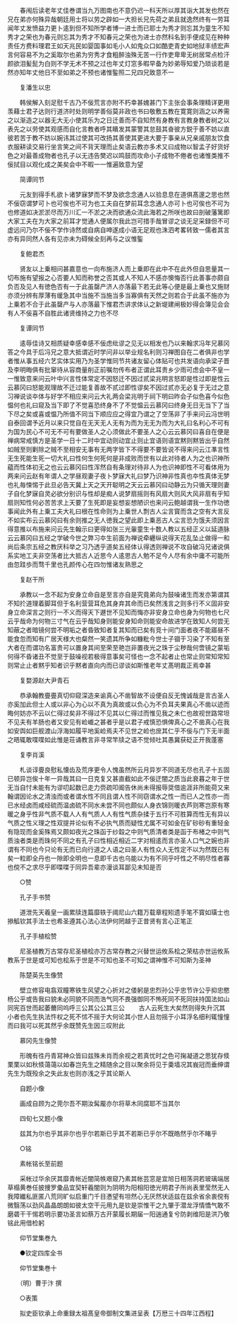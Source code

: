 <!-- { "loadSidebar": true } -->
　　春闱后读老年丈佳巻谓当九万图南也不意仍迟一科天所以厚其诣大其发也然在兄在弟亦何殊异哉朝廷用士将以劳之辟如一大担长兄先荷之弟且就逸然终有一劳耳闻年丈发愤益力更卜逺到但不知所学者博一进士而已耶士为秀才则忘其为童生不知秀才之荣也为春元则忘其为秀才不知春元之荣也为进士亦然科名到手便成见在种种责任方费料理君王如天兆民如婴国事如毛小人如鬼众口如酷吏青史如地狱丰绩宏声言何容易不为之奚取尔也弟为穷秀才食粗醉浊殊无苦一行作吏卑卑无树居常点检汗颜欲泪髪髭为白则不学无术不预之过也年丈灯窓多暇早备为妙弟辱知爱乃琐谈若是然亦知年丈他日不至如弟之不预也诸惟鍳照二兄四兄致意不一

　　复潘生以忠

　　韩侯解入刻足慰千古乃不佞荒言亦附不朽幸甚媿甚门下主张会事条理精详更用羡藉士君子达则行道济时处则明学善俗莫非政也书曰敬敷五教在寛寛则涵之以养需之以渐造之以器无大无小使其乐为之日迁善而不自知然有身教有言教身教者树之以表先之以劳使其观感而自化言教者呼其瞶发其蒙警其怠鼓其奋彼方鋭于善不妨以直彼若苦于教不妨以婉讳其过使其可改扬其善使其更进大要于事亲从兄亲戚朋友饮食衣服耕读交易行坐言笑之间不背天理而止矣语云教亦多术又曰成物以智孟子好货好色之对最善成物者也孔子以无违告樊迟以鸣鼓而攻命小子成物不倦者也诸惟类推不佞拭目以观化成之美矣会中不暇一一惟遍致意为望

　　简谭同节

　　元友到得手札欲卜诸梦寐梦而不梦及欲念念通人以验息息在道俱髙邃之思也然不佞窃谓梦可卜也可俟也不可为也工夫自在梦前耳念念通人亦可卜也可俟也不可为也修道如决淤淤尽而万川汇一不淤之决而欲通众流此海若之所咲也故曰剖破藩篱即大家工夫在为大家之前耳才觉通人便属尔我此岂可措手哉冒谬之谈无足采録但不可虚远问乃尔不佞不学作诗然或自病自呻遂成小语无足观也洙泗考畧转致一儒者其言亦有异同然人各有见亦未为碍候全刻再与之议惟鍳

　　复鲍君杰

　　贤友以上乗相问甚嘉意也一向布施济人而上乗即在此中不在此外但自思量其一切布施有望报之心否要人知而称誉之否其或人不知人不感亦懊悔否行此善事亦颇自负否及见人有徳色否有一于此虽罄产济人亦落最下若无此等心便是最上乗也又施财亦须分辨有厚薄有缓急其中当施不当施当多当寡俱有天然之则若合于此虽不施亦为上乗若不合于此虽罄产与人亦落最下惟君杰讲求体认之新堤建闸极妙得会簿见会会有人不佞喜不自胜此诸贤维持之力也不尽

　　复谭同节

　　逺辱佳诗又相质疑幸感幸感不佞虑纰谬之见无以相发也乃以来翰求冯年兄慕冈答之今具于后冯兄之意大抵谓近时学问非以举业规名利则习禅图自在二者俱非也学者惟从事五经六艺实体实用乃为圣学惟同节共诸友留心体贴可也共发语向承梁子晋及李明晦俱有批窜待从容商量削正前嘱勿传布者正谓此耳贵乡少雨可虑会中不皇一一惟致意来问云叶中兴言性体常定不因怒迁不因过贰梁兆明言怒即是性过即是性云云慕冈曰怒能观理故不迁过能复善故不贰过即性谬矣不因过贰亦无必复于无过之意习禅说谈夲体与好学不相应来问云大礼两会梁兆明于祠下明曰昨会子似色喜今似色愠何也礼曰窥及当下即了不觉喜恐终身不了不觉愠云云慕冈曰终身无日无当下了当下尽之矣或喜或愠乃所值不同当下顺应应之得宜乃谓之了空荡非了手来问云冯世明自泰回谓予近月以来只觉自在无天无人无有为而为无无为而为大礼曰名利心不可有为国为民心不可无不可有要做圣人之心须做此不要圣人之心云云慕冈曰喜自在便是禅病常戒慎方是圣学一日十二时中宜动则动宜止则止宜语则语宜黙则黙皆出乎自然如贼至则剿除之贼不至相安无事有无两字皆下不得要不要皆说不得来问云江凖言性无生死能生死一切大礼曰性何生何死何是非成败而世有以此对待者人为之也识神所藴而性体初无之也云云慕冈曰性浑然自有条理对待非人为也识神即性不可看体用为两来问云赵有年谓人之学昼观妻子夜卜梦寐大礼曰梦乃识神非性真也夲性真体无梦也礼毎悚惕于此旦必告天冀上天之天开聪明之天云云慕冈曰动静云为只循天理则妻子自化梦寐自灵必欲分别识与性却是痴人说梦扇摇则有风扇大则风大风非扇有乎知扇则知性何必苦苦求上天要了生死即是妄想妄想陋识也来问云鲍越谓我一生作功徳事闻此外有上乗工夫大礼曰根在性命则为上乗世人剽古人尘言寳而含之空有大言反不如实布云云慕冈曰有余则推之无人徳我之望此即上乗恶古人尘言恐为饿夫须因言得意推以布施来问云先生翰示曰更得如张三光軰童生十数人教以五经正义以延道脉云云慕冈曰五经之学破今世之弊习夲生前面为禅说牵纒纵说得天花乱坠止做得一和尚后条宗五经之教厌科举之习乃透乎道矣五经体认得透则禅说不攻自破冯兄诸说俱系实地工夫非空荡者比大抵古人近思今人逺思古人勉不足今人尽有余中庸不可能所由忽跬歩而骛千里也孔颜传心在四勿惟诸友熟思之

　　复赵干所

　　承教以一念不起为安身立命自是至言亦自是究竟弟向为鼓噪诸生而发亦第谓其不知扵道理着脚耳但于名利营营耳危其身弃其命而已矣然浅言之则多行不义固非安身立命深言之则行一不义而得天下遯世不见知而悔亦非安身立命也身为何物也七尺云乎哉命为何物三寸气在云乎哉知身则能安身知命则能安命故进学在致知人何尝无知蔽之者暗镜何尝不明垢之者昏致知者复其知而已矣有竞十间门面者夜不能寤昼不能食忽而知有广居天様大也粲然一笑遗其所争如糠粃今世士子锢于习染了不知有至大者在而谓功名富贵可以置身其间至荣至艳岂非置夜光之珠于尘秽哉何啻镜之蒙垢何得不昏诸丑不觉至于鼓噪视若极得意事矣可怪也一念不起者止也常止则常知常知则常止止者黙乎知者识乎黙者直向内而已谬谈如斯惟老年丈髙明裁正焉幸甚

　　复婺源赵大尹青石

　　恭承翰教亹亹真切仰窥深造来谕真心不凿智故不设便自反无愧诚哉是言古圣人亦奚加此但士人或以非心为心以不真为真故或以负心为不负耳夫果真心不凿以迹而晦何妨亦不云以仁得过矣非不得过不见其以仁得过而惟见我之未仁也故视世路常坦不见夫有羊肠也者又安见有崄巇之甚者乎是以君子戒慎恐惧俾真心之不凿真心在我如安舆如巨舰渡山浮海如履平地奚崄焉夫不见世之崄也庻其仁乎不佞与门下无半面之晤辄敢喋喋如此惟是荘诵教言非寻常竿牍之语不觉倾吐其愚冀获砭正开我蓬塞

　　复李肖溪

　　札谈谆亹良慰私懐齿及荒序更令人愧虽然所云月异岁不同道无尽也孔子十五固已顿异岂俟十年一异哉其曰一日克复又甚直截如此不佞迂闇之质当此衰暮之年于世无当自忖未能有为谬叨起数已走力赍疏叩阍告休尚未得报辱奨借逾涯非所能荷又来翰谓因论水之清浊而或者谓水性不同且谓人性不同窃谓水之性一而已人之性亦一而已水经卤而咸经硫而温卤硫不同水未尝不同也颇似人身衣锦则暖衣芦则寒岂原有寒暖之身乎性非气质不载人人有气质人人有性气质杂揉于五行不可胜算而性无有异以气质之性义理之性双提并论似有不必执气质而疑性尤属不可如金在矿砂砂有重轻金有隐现而金奚殊焉又颇如夜光之珠函于纱縠之中则气质清者类是函于布楮之中则气质浊者类是而珠何不同之有孔子曰性相近相近二字对相逺而言亦圣人口气之婉也非谓有不同也今只论有无而已向行道之人语之曰圣人有性众人无性定不以为然既已有矣一粒即全丹也一隙即全明也一息即千古也乌能以为有不同乎吁性之不明尽性者寡也傥不之求尽乎即喋喋于同异吾辈亦漫谈耳鄙见未知是否

　　○赞

　　孔子手书赞

　　道泄先天羲皇一画累牍连篇靡轶于阈尼山六籍万载章程矧遗手笔不寳如璜士也撡觚钦其手法士也希圣遵其心法心法伊何罔越于正昔贤有言心正笔正

　　孔子手植桧赞

　　尼圣植教万古常存尼圣植桧亦万古常存教之兴替世运攸系桧之荣枯亦世运攸系教系于世是或可知也桧系于世是不可知也圣不可知之谓神惟不可知斯为圣神

　　陈楚英先生像赞

　　壁立修容电翕双瞳寒铁生风望之心折对之偻躬是忠烈孙公乎忠节许公乎抑忠愍杨公乎或告我曰貌未必同貌不同而浩气同不畏强御同不怖死同不死同扶持国法如山同宪百世而起萎薾同呜呼三公其公公其三公
　　古人云死生大矣然则得失升沉其小者也先生执法忤权之死不怵不摇于大何论其小世人且勿摇于小耳浮名细利辄憧憧而曰我可以死其然乎余既赞先生因三叹附此

　　慕冈先生像赞

　　形魄有徃丹青冩神众皆曰兹殊未肖而余视之若真忧时之色可掬凝道之思犹存倐栗栗以如秋倐蔼蔼以如春岂先生之精随余之目以聚余将见于羮墙况其峩冠而垂绅谓先生为既殁余之失此友也则亦浅之乎其论斯人

　　自题小像

　　画成自顾为之莞尔吾不期汝髯龎亦尔将草木同腐耶不当其尔

　　四旬七又题小像

　　兹其为尔也乎其非尔也乎尔若斯已乎其不若斯已乎尔不既皓然乎尔不睹乎

　　○铭

　　素帐铭长至前题

　　采帐过华余厌其靡青帐近闇简帙艰窥乃素其帐芸窓是宜旭日相荡洞若玻璃端居草榻黄巻任披捜罗彚品宜契轩羲闇则为阴明为阳相阳徳光明君子所尚表里莹然无人我障纎私匪匿八荒同旷似启重门千目慿望有坦然心无厌然状适兹在兹余省余衷傥有微翳荡以劲风晶晶朗朗如彼太空干元用九是钦是崇惟干之九肇于潜龙浮情憍气敢不磨砻干干惕若明示要功圣言如蔡万古开蒙履长期届一阳遄通复兮防剥维阳是洪乃敬铭此用借检躬

　　仰节堂集巻九

　　●钦定四库全书

　　仰节堂集巻十

　　（明）曹于汴 撰

　　○表策

　　拟史臣钦承上命重録太祖髙皇帝御制文集进呈表【万厯三十四年江西程】

